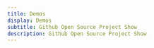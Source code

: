 ```yaml
---
title: Demos
display: Demos
subtitle: Github Open Source Project Show
description: Github Open Source Project Show
---
```


<!-- @layout-full-width -->

<AntfuListDemos class="md:px-10" />
